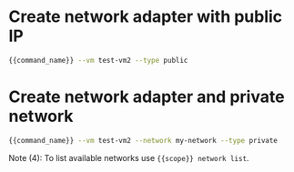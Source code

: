 # Create network adapter with public IP

```bash
{{command_name}} --vm test-vm2 --type public
```

# Create network adapter and private network

```bash
{{command_name}} --vm test-vm2 --network my-network --type private
```

Note (4): To list available networks use ```{{scope}} network list```.
